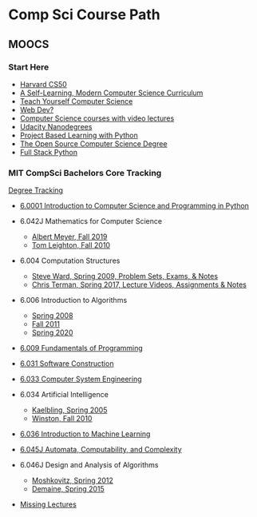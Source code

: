 # Comp Sci Course Path

## MOOCS

### Start Here
- [Harvard CS50](https://pll.harvard.edu/course/cs50-introduction-computer-science?delta=0)
- [A Self-Learning, Modern Computer Science Curriculum](https://functionalcs.github.io/curriculum/)
- [Teach Yourself Computer Science](https://teachyourselfcs.com/)
- [Web Dev?](https://www.theodinproject.com/dashboard)
- [Computer Science courses with video lectures](https://github.com/Developer-Y/cs-video-courses)
- [Udacity Nanodegrees](https://github.com/mikesprague/udacity-nanodegrees)
- [Project Based Learning with Python](https://github.com/practical-tutorials/project-based-learning#python)
- [The Open Source Computer Science Degree](https://github.com/ForrestKnight/open-source-cs)
- [Full Stack Python](https://www.fullstackpython.com/)

### MIT CompSci Bachelors Core Tracking
[Degree Tracking](http://catalog.mit.edu/degree-charts/computer-science-engineering-course-6-3/)

- [6.0001 Introduction to Computer Science and Programming in Python](https://ocw.mit.edu/courses/6-0001-introduction-to-computer-science-and-programming-in-python-fall-2016/)

- 6.042J Mathematics for Computer Science
    - [Albert Meyer, Fall 2019](https://openlearninglibrary.mit.edu/courses/course-v1:OCW+6.042J+2T2019/about)
    - [Tom Leighton, Fall 2010](https://ocw.mit.edu/courses/6-042j-mathematics-for-computer-science-fall-2010/)

- 6.004 Computation Structures
    - [Steve Ward, Spring 2009, Problem Sets, Exams, & Notes](https://ocw.mit.edu/courses/6-004-computation-structures-spring-2009/pages/syllabus/)
    - [Chris Terman, Spring 2017, Lecture Videos, Assignments & Notes](https://ocw.mit.edu/courses/6-004-computation-structures-spring-2017/)

- 6.006 Introduction to Algorithms
    - [Spring 2008](https://ocw.mit.edu/courses/6-006-introduction-to-algorithms-spring-2008/)
    - [Fall 2011](https://ocw.mit.edu/courses/6-006-introduction-to-algorithms-fall-2011/)
    - [Spring 2020](https://ocw.mit.edu/courses/6-006-introduction-to-algorithms-spring-2020/)

- [6.009 Fundamentals of Programming](https://py.mit.edu/)

- [6.031 Software Construction](https://web.mit.edu/6.031)

- [6.033 Computer System Engineering](https://ocw.mit.edu/courses/6-033-computer-system-engineering-spring-2018/)

- 6.034 Artificial Intelligence
    - [Kaelbling, Spring 2005](https://ocw.mit.edu/courses/6-034-artificial-intelligence-spring-2005/)
    - [Winston, Fall 2010](https://ocw.mit.edu/courses/6-034-artificial-intelligence-fall-2010/)

- [6.036 Introduction to Machine Learning](https://ocw.mit.edu/courses/6-036-introduction-to-machine-learning-fall-2020/)

- [6.045J Automata, Computability, and Complexity](https://ocw.mit.edu/courses/6-045j-automata-computability-and-complexity-spring-2011/)

- 6.046J Design and Analysis of Algorithms
    - [Moshkovitz, Spring 2012](https://ocw.mit.edu/courses/6-046j-design-and-analysis-of-algorithms-spring-2012/)
    - [Demaine, Spring 2015](https://ocw.mit.edu/courses/6-046j-design-and-analysis-of-algorithms-spring-2015/)

- [Missing Lectures](https://missing.csail.mit.edu/2020/)
